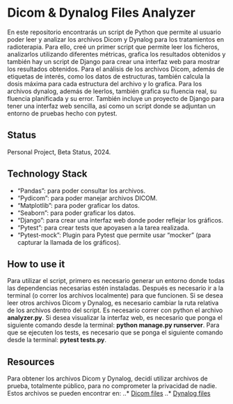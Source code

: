 # Dicom & Dynalog Files Analyzer

En este repositorio encontrarás un script de Python que permite al usuario poder leer y analizar los archivos Dicom y Dynalog para los tratamientos en radioterapia.
Para ello, creé un primer script que permite leer los ficheros, analizarlos utilizando diferentes métricas, grafica los resultados obtenidos y también hay un script de Django para crear una interfaz web para mostrar los resultados obtenidos. Para el análisis de los archivos Dicom, además de etiquetas de interés, como los datos de estructuras, también calcula la dosis máxima para cada estructura del archivo y lo grafica. Para los archivos dynalog, además de leerlos, también grafica su fluencia real, su fluencia planificada y su error. También incluye un proyecto de Django para tener una interfaz web sencilla, así como un script donde se adjuntan un entorno de pruebas hecho con pytest.

## Status

Personal Project, Beta Status, 2024.

## Technology Stack

- “Pandas”: para poder consultar los archivos.
- “Pydicom”: para poder manejar archivos DICOM.
- “Matplotlib”: para poder graficar los datos.
- “Seaborn”: para poder graficar los datos.
- “Django”: para crear una interfaz web donde poder reflejar los gráficos.
- “Pytest”: para crear tests que apoyasen a la tarea realizada.
- “Pytest-mock”: Plugin para Pytest que permite usar “mocker” (para capturar la llamada de los gráficos).


## How to use it

Para utilizar el script, primero es necesario generar un entorno donde todas las dependencias necesarias estén instaladas. Después es necesario ir a la terminal (o correr los archivos localmente) para que funcionen. Si se desea leer otros archivos Dicom y Dynalog, es necesario cambiar la ruta relativa de los archivos dentro del script. Es necesario correr con python el archivo **analyzer.py**. Si desea visualizar la interfaz web, es necesario que ponga el siguiente comando desde la terminal: **python manage.py runserver**. Para que se ejecuten los tests, es necesario que se ponga el siguiente comando desde la terminal: **pytest tests.py**.

## Resources

Para obtener los archivos Dicom y Dynalog, decidí utilizar archivos de prueba, totalmente público, para no comprometer la privacidad de nadie. Estos archivos se pueden encontrar en:
..* [Dicom files](https://github.com/dicompyler/dicompyler-core/tree/master/tests/testdata/example_data)
..* [Dynalog files](https://physik.gesundheitsverbund.at/dmlc/dmlc_ml.htm)
